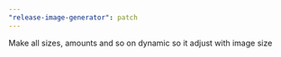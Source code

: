 ```yaml
---
"release-image-generator": patch
---
```


Make all sizes, amounts and so on dynamic so it adjust with image size
